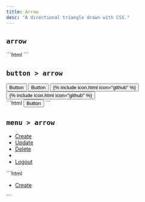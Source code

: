 ```yaml
---
title: Arrow
desc: "A directional triangle drawn with CSS."
---
```


## `arrow`

<div class="demo grid grid_md">
  <div class="demo__render grid__item">
    <span class="arrow"></span>
    <span class="arrow arrow_up"></span>
    <span class="arrow arrow_left"></span>
    <span class="arrow arrow_right"></span>
  </div><!-- .demo__render -->
  <div class="grid__item">
  <div class="demo__code" markdown="1">
```html
<span class="arrow"></span>
<span class="arrow arrow_up"></span>
<span class="arrow arrow_left"></span>
<span class="arrow arrow_right"></span>
```
  </div>
  </div>
</div>

## `button > arrow`

<div class="demo grid grid_md">
  <div class="demo__render grid__item">
    <button class="button button_color_primary">
      <span>Button</span>
      <span class="arrow"></span>
    </button>
    <button class="button button_outline_dark">
      <span class="arrow arrow_up"></span>
      <span>Button</span>
    </button>
    <button class="button button_color_primary">
      {% include icon.html icon="github" %}
      <span class="arrow arrow_right"></span>
    </button>
    <button class="button button_outline_dark">
      <span class="arrow arrow_left"></span>
      {% include icon.html icon="github" %}
    </button>
  </div><!-- .demo__render -->
  <div class="grid__item size_6">
  <div class="demo__code" markdown="1">
```html
<button class="button">
  <span>Button</span>
  <span class="arrow"></span>
</button>
```
  </div>
  </div>
</div>

## `menu > arrow`

<div class="demo grid grid_md">
  <div class="demo__render grid__item">
    <ul class="menu">
      <li class="menu__item">
        <a class="menu__link" href="#">
          <span>Create</span>
          <span class="arrow"></span>
        </a>
      </li>
      <li class="menu__item">
        <a class="menu__link is-active" href="#">
          <span class="arrow arrow_up"></span>
          <span>Update</span>
        </a>
      </li>
      <li class="menu__item">
        <a class="menu__link is-disabled" href="#">
          <span>Delete</span>
          <span class="arrow arrow_right"></span>
        </a>
      </li>
      <li class="menu__sep"></li>
      <li class="menu__item">
        <a class="menu__link" href="#">
          <span class="arrow arrow_left"></span>
          <span>Logout</span>
        </a>
      </li>
    </ul>
  </div><!-- .demo__render -->
  <div class="grid__item size_6">
  <div class="demo__code" markdown="1">
```html
<ul class="menu">
  <li class="menu__item">
    <a class="menu__link" href="#">
      <span>Create</span>
      <span class="arrow"></span>
    </a>
  </li>
</ul>
```
  </div>
  </div>
</div>
